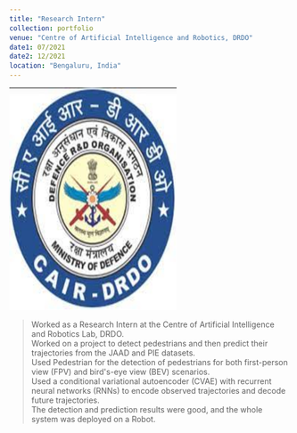 ```yaml
---
title: "Research Intern"
collection: portfolio
venue: "Centre of Artificial Intelligence and Robotics, DRDO"
date1: 07/2021
date2: 12/2021
location: "Bengaluru, India"
---
```


<img src='/images/CAIR.jpg' width=300 height=400><br/>

>Worked as a Research Intern at the Centre of Artificial Intelligence and Robotics Lab, DRDO.    
>Worked on a project to detect pedestrians and then predict their trajectories from the JAAD and PIE datasets.    
>Used Pedestrian for the detection of pedestrians for both first-person view (FPV) and bird's-eye view (BEV) scenarios.    
>Used a conditional variational autoencoder (CVAE) with recurrent neural networks (RNNs) to encode observed trajectories and decode future trajectories.  
>The detection and prediction results were good, and the whole system was deployed on a Robot.    
